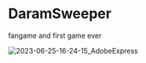 # DaramSweeper
fangame and first game ever


![2023-06-25-16-24-15_AdobeExpress](https://github.com/tjfehdgns1/DaramSweeper/assets/74089191/7dc32e7e-ec4d-4af6-b4d6-58985f562cf8)
